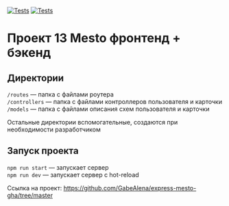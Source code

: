 [![Tests](https://github.com/GabeAlena/express-mesto-gha/actions/workflows/tests-13-sprint.yml/badge.svg)](https://github.com/GabeAlena/express-mesto-gha/actions/workflows/tests-13-sprint.yml) [![Tests](https://github.com/GabeAlena/express-mesto-gha/actions/workflows/tests-14-sprint.yml/badge.svg)](https://github.com/GabeAlena/express-mesto-gha/actions/workflows/tests-14-sprint.yml)
# Проект 13 Mesto фронтенд + бэкенд

## Директории

`/routes` — папка с файлами роутера  
`/controllers` — папка с файлами контроллеров пользователя и карточки   
`/models` — папка с файлами описания схем пользователя и карточки  
  
Остальные директории вспомогательные, создаются при необходимости разработчиком

## Запуск проекта

`npm run start` — запускает сервер   
`npm run dev` — запускает сервер с hot-reload

Ссылка на проект: https://github.com/GabeAlena/express-mesto-gha/tree/master
